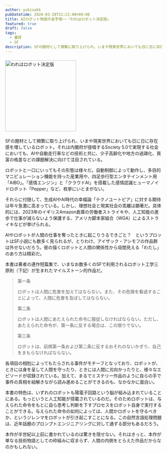 ```yaml
---
author: yukisakk
pubDatetime: 2024-03-28T21:21:00+09:00
title: AIロボット物語の金字塔——『われはロボット決定版』
featured: true
draft: false
tags:
  - 書評
  - SF
description: SFの題材として頻繁に取り上げられ、いまや現実世界においても日に日に存在感を増しているロボット。
---
```


<div style="margin: 20px 0">
<a href="https://www.amazon.co.jp/dp/4150114854/ref=nosim?tag=revbooks03-22" class="inline-block" style="margin: 0; padding: 0; border-width: 0;">     
<img src="https://images-na.ssl-images-amazon.com/images/P/4150114854.09.LZZZZZZZ.jpg" alt="われはロボット決定版" style="width: 228px; height: auto; border-radius: 0; margin: 0; padding: 0;"> 
</a>
</div>

SFの題材として頻繁に取り上げられ、いまや現実世界においても日に日に存在感を増しているロボット。それは内閣府が提唱するSociety 5.0で実現する社会においても、AIや自動走行車などの技術と共に、少子高齢化や地方の過疎化、貧富の格差などの課題解決に向けて注目されている。

ロボットと一口にいってもその形態は様々だ。自動制御によって動作し、多目的マニピュレーション機能を持った産業用や、四足歩行型エンタテインメント用「AIBO」。「感情エンジン」と「クラウドAI」を搭載した感情認識ヒューマノイドロボット「Pepper」など、枚挙にいとまがない。

それらに付随して、生成AIやAI時代の幸福論「テクノユートピア」に対する期待は年々急激に高まっている。しかし、理想社会と現実社会の乖離は顕著だ。具体的には、2023年のイギリスAmazon倉庫の労働者ストライキや、人工知能の進歩で仕事が減らないよう保護する、アメリカ脚本家組合（WGA）によるストライキなどが挙げられる。

AIやロボットが人間の仕事を奪ったときに起こりうるできごと？　というプロットはSF小説にも数多く見られるが、とりわけ、アイザック・アシモフの作品群は外せないだろう。彼の描くロボットと人間の関係性から垣間見える「わたし」のあり方は精彩だ。

本書は著者の連作短篇集で、いまなお数多くのSFで利用されるロボット工学三原則（下記）が生まれたマイルストーン的作品だ。

> 第一条
>
> ロボットは人間に危害を加えてはならない。また、その危険を看過することによって、人間に危害を及ぼしてはならない。
>
> 第二条
>
> ロボットは人間にあたえられた命令に服従しなければならない。ただし、あたえられた命令が、第一条に反する場合は、この限りでない。
>
> 第三条
>
> ロボットは、前掲第一条および第二条に反するおそれのないかぎり、自己をまもらなければならない。

各項目の相剋によってもたらされる事件がモチーフとなっており、ロボットが、ときには身を呈して人間を守ったり、ときには人間に刃向かったりと、様々なエピソードが収録されている。加えて、まるでミステリー作品のように自らの手で事件の真相を紐解きながら読み進めることができるのも、なかなかに面白い。

本書の特色は、いずれのロボットも陽電子回路という脳が組み込まれていることにある。もっというと人工知能が搭載されているのだ。そのためロボットは、与えられた命令をもとに自ら思考し判断を下すプロセスをロボット自身で実行することができる。与えられた命令の如何によっては、人間かロボットを守るべきか、というジレンマをロボットが引き起こすことになる。この自然言語処理問題は、近年話題のプロンプトエンジニアリングに対して通ずる部分もあるだろう。

本作が半世紀以上前に書かれているのは驚きを隠せない。それはきっと、本作が単なる技術物語としての枠組みに収まらず、人間の内側をとらえた作品だからなのかもしれない。
